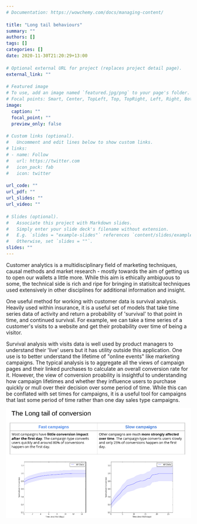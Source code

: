 ```yaml
---
# Documentation: https://wowchemy.com/docs/managing-content/

title: "Long tail behaviours"
summary: ""
authors: []
tags: []
categories: []
date: 2020-11-30T21:20:29+13:00

# Optional external URL for project (replaces project detail page).
external_link: ""

# Featured image
# To use, add an image named `featured.jpg/png` to your page's folder.
# Focal points: Smart, Center, TopLeft, Top, TopRight, Left, Right, BottomLeft, Bottom, BottomRight.
image:
  caption: ""
  focal_point: ""
  preview_only: false

# Custom links (optional).
#   Uncomment and edit lines below to show custom links.
# links:
# - name: Follow
#   url: https://twitter.com
#   icon_pack: fab
#   icon: twitter

url_code: ""
url_pdf: ""
url_slides: ""
url_video: ""

# Slides (optional).
#   Associate this project with Markdown slides.
#   Simply enter your slide deck's filename without extension.
#   E.g. `slides = "example-slides"` references `content/slides/example-slides.md`.
#   Otherwise, set `slides = ""`.
slides: ""
---
```


Customer analytics is a multidisciplinary field of marketing techniques, causal methods and market research - mostly towards the aim of getting us to open our wallets a little more. While this aim is ethically ambiguous to some, the technical side is rich and ripe for bringing in statisitcal techniques used extensively in other disciplines for additional information and insight. 

One useful method for working with customer data is survival analysis. Heavily used within insurance, it is a useful set of models that take time series data of activity and return a probability of 'survival' to that point in time, and continued survival. For example, we can take a time series of a customer's visits to a website and get their probability over time of being a visitor. 

Survival analysis with visits data is well used by product managers to understand their 'live' users but it has utility outside this application. One use is to better understand the lifetime of "online events" like marketing campaigns. The typical analysis is to aggregate all the views of campaign pages and their linked purchases to calculate an overall conversion rate for it. However, the view of conversion proability is insightful to understanding how campaign lifetimes and whether they influence users to purchase quickly or mull over their decision over some period of time. While this can be conflated with set times for campaigns, it is a useful tool for campaigns that last some period of time rather than one day sales type campaigns. 

![](long-conversion.png)